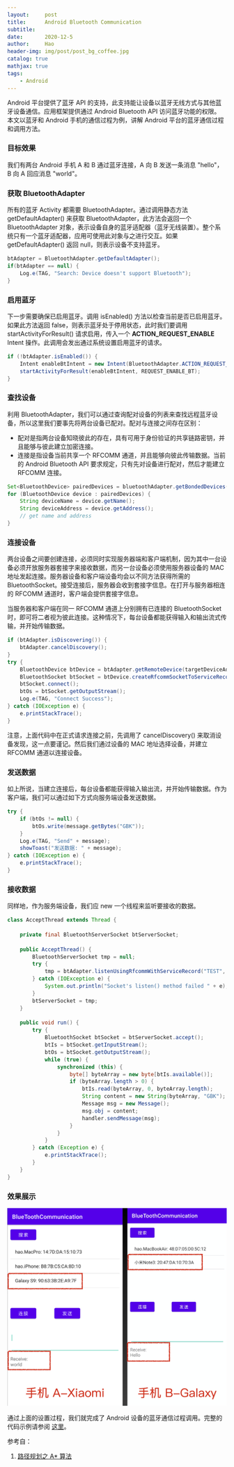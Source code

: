 ```yaml
---
layout:     post
title:      Android Bluetooth Communication
subtitle:   
date:       2020-12-5
author:     Hao
header-img: img/post/post_bg_coffee.jpg
catalog: true
mathjax: true
tags:
    - Android
---
```


Android 平台提供了蓝牙 API 的支持，此支持能让设备以蓝牙无线方式与其他蓝牙设备通信。应用框架提供通过 Android Bluetooth API 访问蓝牙功能的权限。\
本文以蓝牙和 Android 手机的通信过程为例，讲解 Android 平台的蓝牙通信过程和调用方法。

### 目标效果

我们有两台 Android 手机 A 和 B 通过蓝牙连接，A 向 B 发送一条消息 "hello"，B 向 A 回应消息 "world"。

### 获取 BluetoothAdapter

所有的蓝牙 Activity 都需要 BluetoothAdapter。通过调用静态方法 getDefaultAdapter() 来获取 BluetoothAdapter，此方法会返回一个 BluetoothAdapter 对象，表示设备自身的蓝牙适配器（蓝牙无线装置）。整个系统只有一个蓝牙适配器，应用可使用此对象与之进行交互。如果 getDefaultAdapter() 返回 null，则表示设备不支持蓝牙。

```java
btAdapter = BluetoothAdapter.getDefaultAdapter();
if(btAdapter == null) {
    Log.e(TAG, "Search: Device doesn't support Bluetooth");
}
```

### 启用蓝牙

下一步需要确保已启用蓝牙。调用 isEnabled() 方法以检查当前是否已启用蓝牙。如果此方法返回 false，则表示蓝牙处于停用状态，此时我们要调用 startActivityForResult() 请求启用，传入一个 **ACTION_REQUEST_ENABLE** Intent 操作。此调用会发出通过系统设置启用蓝牙的请求。

```java
if (!btAdapter.isEnabled()) {
    Intent enableBtIntent = new Intent(BluetoothAdapter.ACTION_REQUEST_ENABLE);
    startActivityForResult(enableBtIntent, REQUEST_ENABLE_BT);
}
```

### 查找设备

利用 BluetoothAdapter，我们可以通过查询配对设备的列表来查找远程蓝牙设备，所以这里我们要事先将两台设备已配对。配对与连接之间存在区别：
+ 配对是指两台设备知晓彼此的存在，具有可用于身份验证的共享链路密钥，并且能够与彼此建立加密连接。
+ 连接是指设备当前共享一个 RFCOMM 通道，并且能够向彼此传输数据。当前的 Android Bluetooth API 要求规定，只有先对设备进行配对，然后才能建立 RFCOMM 连接。

```java
Set<BluetoothDevice> pairedDevices = bluetoothAdapter.getBondedDevices();
for (BluetoothDevice device : pairedDevices) {
    String deviceName = device.getName();
    String deviceAddress = device.getAddress();
    // get name and address
}
```

### 连接设备

两台设备之间要创建连接，必须同时实现服务器端和客户端机制，因为其中一台设备必须开放服务器套接字来接收数据，而另一台设备必须使用服务器设备的 MAC 地址发起连接。服务器设备和客户端设备均会以不同方法获得所需的 BluetoothSocket。接受连接后，服务器会收到套接字信息。在打开与服务器相连的 RFCOMM 通道时，客户端会提供套接字信息。

当服务器和客户端在同一 RFCOMM 通道上分别拥有已连接的 BluetoothSocket 时，即可将二者视为彼此连接。这种情况下，每台设备都能获得输入和输出流式传输，并开始传输数据。

```java
if (btAdapter.isDiscovering()) {
    btAdapter.cancelDiscovery();
}
try {
    BluetoothDevice btDevice = btAdapter.getRemoteDevice(targetDeviceAddr);
    BluetoothSocket btSocket = btDevice.createRfcommSocketToServiceRecord(UUID.fromString(BT_UUID));
    btSocket.connect();
    btOs = btSocket.getOutputStream();
    Log.e(TAG, "Connect Success");
} catch (IOException e) {
    e.printStackTrace();
}
```

注意，上面代码中在正式请求连接之前，先调用了 cancelDiscovery() 来取消设备发现，这一点要谨记。然后我们通过设备的 MAC 地址选择设备，并建立 RFCOMM 通道以连接设备。

### 发送数据

如上所说，当建立连接后，每台设备都能获得输入输出流，并开始传输数据。作为客户端，我们可以通过如下方式向服务端设备发送数据。

```java
try {
    if (btOs != null) {
        btOs.write(message.getBytes("GBK"));
    }
    Log.e(TAG, "Send" + message);
    showToast("发送数据: " + message);
} catch (IOException e) {
    e.printStackTrace();
}
```

### 接收数据

同样地，作为服务端设备，我们应 new 一个线程来监听要接收的数据。

```java
class AcceptThread extends Thread {

    private final BluetoothServerSocket btServerSocket;

    public AcceptThread() {
        BluetoothServerSocket tmp = null;
        try {
            tmp = btAdapter.listenUsingRfcommWithServiceRecord("TEST", UUID.fromString(BT_UUID));
        } catch (IOException e) {
            System.out.println("Socket's listen() method failed " + e);
        }
        btServerSocket = tmp;
    }

    public void run() {
        try {
            BluetoothSocket btSocket = btServerSocket.accept();
            btIs = btSocket.getInputStream();
            btOs = btSocket.getOutputStream();
            while (true) {
                synchronized (this) {
                    byte[] byteArray = new byte[btIs.available()];
                    if (byteArray.length > 0) {
                        btIs.read(byteArray, 0, byteArray.length);
                        String content = new String(byteArray, "GBK");
                        Message msg = new Message();
                        msg.obj = content;
                        handler.sendMessage(msg);
                    }
                }
            }
        } catch (Exception e) {
            e.printStackTrace();
        }
    }
}
```

### 效果展示

![img](/img/post/btDemo.png)

通过上面的设置过程，我们就完成了 Android 设备的蓝牙通信过程调用。完整的代码示例请参阅 [这里](https://github.com/Hoozhang/AndroidBluetoothCommunication)。


参考自：
1. [路径规划之 A* 算法](https://paul.pub/a-star-algorithm/)
